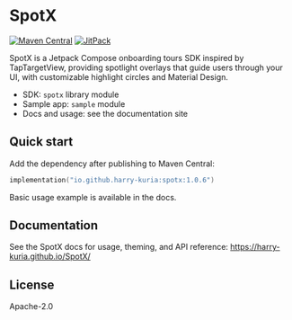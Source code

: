# SpotX

[![Maven Central](https://img.shields.io/maven-central/v/io.github.harry-kuria/spotx.svg)](https://central.sonatype.com/artifact/io.github.harry-kuria/spotx)
[![JitPack](https://jitpack.io/v/harry-kuria/SpotX.svg)](https://jitpack.io/#harry-kuria/SpotX)

SpotX is a Jetpack Compose onboarding tours SDK inspired by TapTargetView, providing spotlight overlays that guide users through your UI, with customizable highlight circles and Material Design.

- SDK: `spotx` library module
- Sample app: `sample` module
- Docs and usage: see the documentation site

## Quick start

Add the dependency after publishing to Maven Central:

```kotlin
implementation("io.github.harry-kuria:spotx:1.0.6")
```

Basic usage example is available in the docs.

## Documentation

See the SpotX docs for usage, theming, and API reference: https://harry-kuria.github.io/SpotX/

## License

Apache-2.0 
